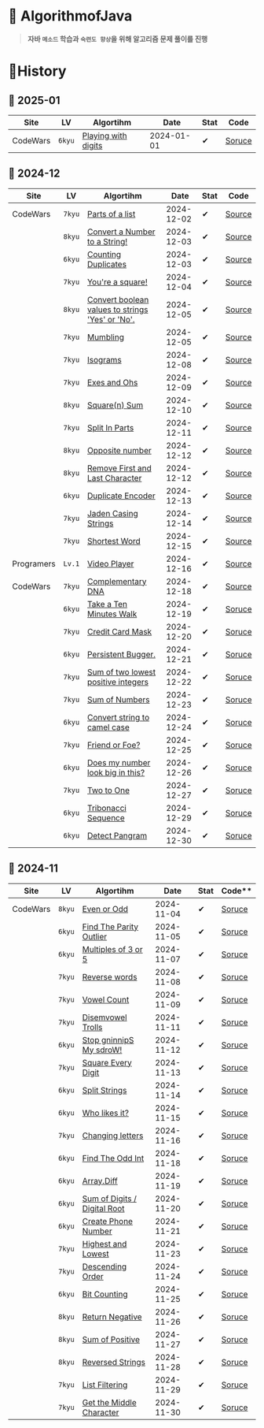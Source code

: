 # 👟 **AlgorithmofJava**
> **자바 `메소드` 학습과 `숙련도 향상`을 위해 알고리즘 문제 풀이를 진행**
# 🔖**History**
## 📘 **2025-01**
| **Site**   | LV     | **Algortihm**                                                                                                                                     | **Date**   | **Stat**  | **Code**                                                                                                                                       |
| ---------- | ------ | ------------------------------------------------------------------------------------------------------------------------------------------------- | ---------- | --------- | ---------------------------------------------------------------------------------------------------------------------------------------------- |
| CodeWars   | `6kyu` | [Playing with digits](https://www.codewars.com/kata/5552101f47fc5178b1000050)                                                                     | 2024-01-01 | ✔        | [Soruce](https://github.com/chaltteog/AlgorithmofJava/blob/main/Codewars/Detect_Pangram/algorithm.java)                                        |
## 📘 **2024-12**
| **Site**   | LV     | **Algortihm**                                                                                                                                     | **Date**   | **Stat**  | **Code**                                                                                                                                       |
| ---------- | ------ | ------------------------------------------------------------------------------------------------------------------------------------------------- | ---------- | --------- | ---------------------------------------------------------------------------------------------------------------------------------------------- |
| CodeWars   | `7kyu` | [Parts of a list](https://www.codewars.com/kata/56f3a1e899b386da78000732)                                                                         | 2024-12-02 | ✔        | [Source](https://github.com/chaltteog/AlgorithmofJava/blob/main/Codewars/Parts_of_a_list/algorithm.java)                                       |
|            | `8kyu` | [Convert a Number to a String!](https://www.codewars.com/kata/5265326f5fda8eb1160004c8)                                                           | 2024-12-03 | ✔        | [Source](https://github.com/chaltteog/AlgorithmofJava/tree/main/Codewars/Convert_a_Number_to_a_String)                                         |
|            | `6kyu` | [Counting Duplicates](https://www.codewars.com/kata/54bf1c2cd5b56cc47f0007a1)                                                                     | 2024-12-03 | ✔        | [Source](https://github.com/chaltteog/AlgorithmofJava/blob/main/Codewars/Counting_Duplicates/algorithm.java)                                   |
|            | `7kyu` | [You're a square!](https://www.codewars.com/kata/54c27a33fb7da0db0100040e)                                                                        | 2024-12-04 | ✔        | [Source](https://github.com/chaltteog/AlgorithmofJava/blob/main/Codewars/You're_a_square/algorithm.java)                                       |
|            | `8kyu` | [Convert boolean values to strings 'Yes' or 'No'.](https://www.codewars.com/kata/5265326f5fda8eb1160004c8)                                        | 2024-12-05 | ✔        | [Source](https://github.com/chaltteog/AlgorithmofJava/blob/main/Codewars/Convert_boolean_values_to_strings_Yes_or_No/algorithm.java)           |
|            | `7kyu` | [Mumbling](https://www.codewars.com/kata/5667e8f4e3f572a8f2000039)                                                                                | 2024-12-05 | ✔        | [Source](https://github.com/chaltteog/AlgorithmofJava/blob/main/Codewars/Mumbling/algorithm.java)                                              |
|            | `7kyu` | [Isograms](https://www.codewars.com/kata/54ba84be607a92aa900000f1)                                                                                | 2024-12-08 | ✔        | [Source](https://github.com/chaltteog/AlgorithmofJava/blob/main/Codewars/Isograms/algorithm.java)                                              |
|            | `7kyu` | [Exes and Ohs](https://www.codewars.com/kata/55908aad6620c066bc00002a)                                                                            | 2024-12-09 | ✔        | [Source](https://github.com/chaltteog/AlgorithmofJava/blob/main/Codewars/Exes_and_Ohs/algorithm.java)                                          |
|            | `8kyu` | [Square(n) Sum](https://www.codewars.com/kata/515e271a311df0350d00000f)                                                                           | 2024-12-10 | ✔        | [Source](https://github.com/chaltteog/AlgorithmofJava/tree/main/Codewars/Square(n)_Sum)                                                        |
|            | `7kyu` | [Split In Parts](https://www.codewars.com/kata/5650ab06d11d675371000003)                                                                          | 2024-12-11 | ✔        | [Source](https://github.com/chaltteog/AlgorithmofJava/blob/main/Codewars/Split_Strings/algorithm.java)                                         |
|            | `8kyu` | [Opposite number](https://www.codewars.com/kata/56dec885c54a926dcd001095)                                                                         | 2024-12-12 | ✔        | [Source](https://github.com/chaltteog/AlgorithmofJava/blob/main/Codewars/Opposite_number/algorithm.java)                                       |
|            | `8kyu` | [Remove First and Last Character](https://www.codewars.com/kata/56bc28ad5bdaeb48760009b0)                                                         | 2024-12-12 | ✔        | [Source](https://github.com/chaltteog/AlgorithmofJava/blob/main/Codewars/Remove_First_and_Last_Character/algorithm.java)                       |
|            | `6kyu` | [Duplicate Encoder](https://www.codewars.com/kata/54b42f9314d9229fd6000d9c)                                                                       | 2024-12-13 | ✔        | [Source](https://github.com/chaltteog/AlgorithmofJava/blob/main/Codewars/Duplicate_Encoder/algorithm.java)                                     |
|            | `7kyu` | [Jaden Casing Strings](https://www.codewars.com/kata/5390bac347d09b7da40006f6)                                                                    | 2024-12-14 | ✔        | [Source](https://github.com/chaltteog/AlgorithmofJava/blob/main/Codewars/Jaden_Casing_Strings/algorithm.java)                                  |
|            | `7kyu` | [Shortest Word](https://www.codewars.com/kata/57cebe1dc6fdc20c57000ac9)                                                                           | 2024-12-15 | ✔        | [Source](https://github.com/chaltteog/AlgorithmofJava/blob/main/Codewars/Shortest_Word/algorithm.java)                                         |
| Programers | `Lv.1` | [Video Player](https://school.programmers.co.kr/learn/courses/30/lessons/340213)                                                                  | 2024-12-16 | ✔        | [Source](https://github.com/chaltteog/AlgorithmofJava/blob/main/programmers/lessons_340213/Solution.java)                                      |
| CodeWars   | `7kyu` | [Complementary DNA](https://www.codewars.com/kata/554e4a2f232cdd87d9000038)                                                                       | 2024-12-18 | ✔        | [Source](https://github.com/chaltteog/AlgorithmofJava/blob/main/Codewars/Complementary_DNA/algorithm.java)                                     |
|            | `6kyu` | [Take a Ten Minutes Walk](https://www.codewars.com/kata/54da539698b8a2ad76000228)                                                                 | 2024-12-19 | ✔        | [Soruce](https://github.com/chaltteog/AlgorithmofJava/blob/main/Codewars/Take_a_Ten_Minutes_Walk/algorithm.java)                               |
|            | `7kyu` | [Credit Card Mask](https://www.codewars.com/kata/5412509bd436bd33920011bc)                                                                        | 2024-12-20 | ✔        | [Soruce](https://github.com/chaltteog/AlgorithmofJava/blob/main/Codewars/Credit_Card_Mask/algorithm.java)                                      |
|            | `6kyu` | [Persistent Bugger.](https://www.codewars.com/kata/55bf01e5a717a0d57e0000ec)                                                                      | 2024-12-21 | ✔        | [Soruce](https://github.com/chaltteog/AlgorithmofJava/blob/main/Codewars/Persistent_Bugger/algorithm.java)                                     |
|            | `7kyu` | [Sum of two lowest positive integers](https://www.codewars.com/kata/558fc85d8fd1938afb000014)                                                     | 2024-12-22 | ✔        | [Soruce](https://github.com/chaltteog/AlgorithmofJava/blob/main/Codewars/Sum_of_two_lowest_positive_integers/algorithm.java)                   |
|            | `7kyu` | [Sum of Numbers](https://www.codewars.com/kata/55f2b110f61eb01779000053)                                                                          | 2024-12-23 | ✔        | [Soruce](https://github.com/chaltteog/AlgorithmofJava/blob/main/Codewars/Sum_of_Numbers/algorithm.java)                                        |
|            | `6kyu` | [Convert string to camel case](https://www.codewars.com/kata/517abf86da9663f1d2000003)                                                            | 2024-12-24 | ✔        | [Soruce](https://github.com/chaltteog/AlgorithmofJava/blob/main/Codewars/Convert_string_to_camel_case/algorithm.java)                          |
|            | `7kyu` | [Friend or Foe?](https://www.codewars.com/kata/55b42574ff091733d900002f)                                                                          | 2024-12-25 | ✔        | [Soruce](https://github.com/chaltteog/AlgorithmofJava/blob/main/Codewars/Friend_or_Foe/algorithm.java)                                         |
|            | `6kyu` | [Does my number look big in this?](https://www.codewars.com/kata/5287e858c6b5a9678200083c)                                                        | 2024-12-26 | ✔        | [Soruce](https://github.com/chaltteog/AlgorithmofJava/blob/main/Codewars/Does_my_number_look_big_in_this/algorithm.java)                       |
|            | `7kyu` | [Two to One](https://www.codewars.com/kata/5287e858c6b5a9678200083c)                                                                              | 2024-12-27 | ✔        | [Soruce](https://github.com/chaltteog/AlgorithmofJava/blob/main/Codewars/Two_to_One/algorithm.java)                                            |
|            | `6kyu` | [Tribonacci Sequence](https://www.codewars.com/kata/556deca17c58da83c00002db)                                                                     | 2024-12-29 | ✔        | [Soruce](https://github.com/chaltteog/AlgorithmofJava/blob/main/Codewars/Tribonacci_Sequence/algorithm.java)                                   |
|            | `6kyu` | [Detect Pangram](https://www.codewars.com/kata/545cedaa9943f7fe7b000048)                                                                          | 2024-12-30 | ✔        | [Soruce](https://github.com/chaltteog/AlgorithmofJava/blob/main/Codewars/Detect_Pangram/algorithm.java)                                        |
## 📘 **2024-11**
| **Site** | LV     | **Algortihm**                                                                                               | **Date**   | **Stat** | Code**                                                                                                            |
| -------- | ------ | ----------------------------------------------------------------------------------------------------------- | ---------- | -------- | ----------------------------------------------------------------------------------------------------------------- |
| CodeWars | `8kyu` | [Even or Odd](https://www.codewars.com/kata/53da3dbb4a5168369a0000fe)                                       | 2024-11-04 | ✔        | [Soruce](https://github.com/chaltteog/AlgorithmofJava/tree/main/Codewars/Even_or_Odd/algorithm.java)              |
|          | `6kyu` | [Find The Parity Outlier](https://www.codewars.com/kata/5526fc09a1bbd946250002dc)                           | 2024-11-05 | ✔        | [Soruce](https://github.com/chaltteog/AlgorithmofJava/blob/main/Codewars/Find_the_Parity_Outlier/algorithm.java)  |
|          | `6kyu` | [Multiples of 3 or 5](https://www.codewars.com/kata/514b92a657cdc65150000006)                               | 2024-11-07 | ✔        | [Soruce](https://github.com/chaltteog/AlgorithmofJava/blob/main/Codewars/Multiples_of_3_or_5/algorithm.java)      |
|          | `7kyu` | [Reverse words](https://www.codewars.com/kata/5259b20d6021e9e14c0010d4)                                     | 2024-11-08 | ✔        | [Soruce](https://github.com/chaltteog/AlgorithmofJava/blob/main/Codewars/Reverse_Words/algorithm.java)            |
|          | `7kyu` | [Vowel Count](https://www.codewars.com/kata/54ff3102c1bad923760001f3)                                       | 2024-11-09 | ✔        | [Soruce](https://github.com/chaltteog/AlgorithmofJava/blob/main/Codewars/Vowel_Count/algorithm.java)              |
|          | `7kyu` | [Disemvowel Trolls](https://www.codewars.com/kata/52fba66badcd10859f00097e)                                 | 2024-11-11 | ✔        | [Soruce](https://github.com/chaltteog/AlgorithmofJava/blob/main/Codewars/Disemvowel_Trolls/algorithm.java)        |
|          | `6kyu` | [Stop gninnipS My sdroW!](https://www.codewars.com/kata/5264d2b162488dc400000001)                           | 2024-11-12 | ✔        | [Soruce](https://github.com/chaltteog/AlgorithmofJava/blob/main/Codewars/Stop_gninnipS_My_sdroW/algorithm.java)   |
|          | `7kyu` | [Square Every Digit](https://www.codewars.com/kata/546e2562b03326a88e000020)                                | 2024-11-13 | ✔        | [Soruce](https://github.com/chaltteog/AlgorithmofJava/blob/main/Codewars/Square_Every_Digit/algorithm.java)       |
|          | `6kyu` | [Split Strings](https://www.codewars.com/kata/515de9ae9dcfc28eb6000001)                                     | 2024-11-14 | ✔        | [Soruce](https://github.com/chaltteog/AlgorithmofJava/blob/main/Codewars/Split_Strings/algorithm.java)            |
|          | `6kyu` | [Who likes it?](https://www.codewars.com/kata/5266876b8f4bf2da9b000362)                                     | 2024-11-15 | ✔        | [Soruce](https://github.com/chaltteog/AlgorithmofJava/blob/main/Codewars/Who_Likes_It/algorithm.java)             |
|          | `7kyu` | [Changing letters](https://www.codewars.com/kata/5831c204a31721e2ae000294)                                  | 2024-11-16 | ✔        | [Soruce](https://github.com/chaltteog/AlgorithmofJava/blob/main/Codewars/Changing_Letters/algorithm.java)         |
|          | `6kyu` | [Find The Odd Int](https://www.codewars.com/kata/54da5a58ea159efa38000836)                                  | 2024-11-18 | ✔        | [Soruce](https://github.com/chaltteog/AlgorithmofJava/blob/main/Codewars/Find_the_OddInt/algorithm.java)          |
|          | `6kyu` | [Array.Diff](https://www.codewars.com/kata/523f5d21c841566fde000009)                                        | 2024-11-19 | ✔        | [Soruce](https://github.com/chaltteog/AlgorithmofJava/blob/main/Codewars/Array_Diff/algorithm.java)               |
|          | `6kyu` | [Sum of Digits / Digital Root](https://www.codewars.com/kata/541c8630095125aba6000c00/java)                 | 2024-11-20 | ✔        | [Soruce](https://github.com/chaltteog/AlgorithmofJava/blob/main/Codewars/Digital_Root/algorithm.java)             |
|          | `6kyu` | [Create Phone Number](https://www.codewars.com/kata/525f50e3b73515a6db000b83)                               | 2024-11-21 | ✔        | [Soruce](https://github.com/chaltteog/AlgorithmofJava/blob/main/Codewars/Create_Phone_Number/algorithm.java)      |
|          | `7kyu` | [Highest and Lowest](https://www.codewars.com/kata/554b4ac871d6813a03000035)                                | 2024-11-23 | ✔        | [Soruce](https://github.com/chaltteog/AlgorithmofJava/blob/main/Codewars/Highest_and_Lowest/algorithm.java)       |
|          | `7kyu` | [Descending Order](https://www.codewars.com/kata/5467e4d82edf8bbf40000155)                                  | 2024-11-24 | ✔        | [Soruce](https://github.com/chaltteog/AlgorithmofJava/blob/main/Codewars/Descending_Order/algorithm.java)         |
|          | `6kyu` | [Bit Counting](https://github.com/chaltteog/AlgorithmofJava/blob/main/Codewars/Bit_Counting/algorithm.java) | 2024-11-25 | ✔        | [Soruce](https://www.codewars.com/kata/526571aae218b8ee490006f4)                                                  |
|          | `8kyu` | [Return Negative](https://www.codewars.com/kata/55685cd7ad70877c23000102)                                   | 2024-11-26 | ✔        | [Soruce](https://github.com/chaltteog/AlgorithmofJava/blob/main/Codewars/Return_Negative/algorithm.java)          |
|          | `8kyu` | [Sum of Positive](https://www.codewars.com/kata/5715eaedb436cf5606000381)                                   | 2024-11-27 | ✔        | [Soruce](https://github.com/chaltteog/AlgorithmofJava/blob/main/Codewars/Sum_of_Positive/algorithm.java)          |
|          | `8kyu` | [Reversed Strings](https://www.codewars.com/kata/5168bb5dfe9a00b126000018)                                  | 2024-11-28 | ✔        | [Soruce](https://github.com/chaltteog/AlgorithmofJava/blob/main/Codewars/Reversed_Strings/algorithm.java)         |
|          | `7kyu` | [List Filtering](https://www.codewars.com/kata/53dbd5315a3c69eed20002dd)                                    | 2024-11-29 | ✔        | [Soruce](https://github.com/chaltteog/AlgorithmofJava/blob/main/Codewars/List_Filtering/algorithm.java)           |
|          | `7kyu` | [Get the Middle Character](https://www.codewars.com/kata/56747fd5cb988479af000028)                          | 2024-11-30 | ✔        | [Soruce](https://github.com/chaltteog/AlgorithmofJava/blob/main/Codewars/Get_the_Middle_Character/algorithm.java) |
